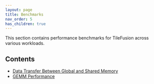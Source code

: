 ```yaml
---
layout: page
title: Benchmarks
nav_order: 5
has_children: true
---
```


This section contains performance benchmarks for TileFusion across various workloads.

## Contents

- [Data Transfer Between Global and Shared Memory](global_to_shared_copy.md)
- [GEMM Performance](gemm.md)
